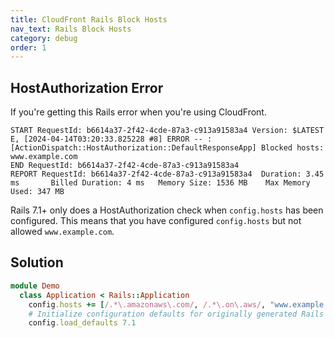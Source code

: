 ```yaml
---
title: CloudFront Rails Block Hosts
nav_text: Rails Block Hosts
category: debug
order: 1
---
```


## HostAuthorization Error

If you're getting this Rails error when you're using CloudFront.

    START RequestId: b6614a37-2f42-4cde-87a3-c913a91583a4 Version: $LATEST
    E, [2024-04-14T03:20:33.825228 #8] ERROR -- : [ActionDispatch::HostAuthorization::DefaultResponseApp] Blocked hosts: www.example.com
    END RequestId: b6614a37-2f42-4cde-87a3-c913a91583a4
    REPORT RequestId: b6614a37-2f42-4cde-87a3-c913a91583a4  Duration: 3.45 ms       Billed Duration: 4 ms   Memory Size: 1536 MB    Max Memory Used: 347 MB

Rails 7.1+ only does a HostAuthorization check when `config.hosts` has been configured. This means that you have configured `config.hosts` but not allowed `www.example.com`.

## Solution

```ruby
module Demo
  class Application < Rails::Application
    config.hosts += [/.*\.amazonaws\.com/, /.*\.on\.aws/, "www.example.com"]
    # Initialize configuration defaults for originally generated Rails version.
    config.load_defaults 7.1
```

